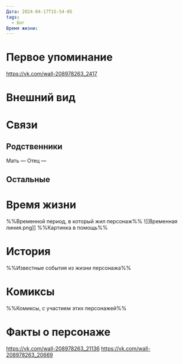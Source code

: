 ```yaml
---
Дата: 2024-04-17T15-54-05
tags:
  - Бог
Время жизни:
---
```

# Первое упоминание
https://vk.com/wall-208978263_2417
# Внешний вид

# Связи
## Родственники
Мать —
Отец — 
## Остальные 
# Время жизни
%%Временной период, в который жил персонаж%%
![[Временная линия.png]]
%%Картинка в помощь%%
# История
%%Известные события из жизни персонажа%%
# Комиксы
%%Комиксы, с участием этих персонажей%%
# Факты о персонаже
https://vk.com/wall-208978263_21136
https://vk.com/wall-208978263_20669